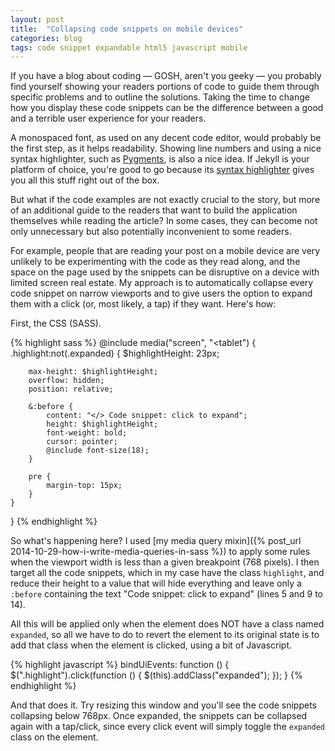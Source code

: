 ```yaml
---
layout: post
title:  "Collapsing code snippets on mobile devices"
categories: blog
tags: code snippet expandable html5 javascript mobile
---
```

If you have a blog about coding — GOSH, aren't you geeky — you probably find yourself showing your readers portions of code to guide them through specific problems and to outline the solutions. Taking the time to change how you display these code snippets can be the difference between a good and a terrible user experience for your readers.<!--more-->

A monospaced font, as used on any decent code editor, would probably be the first step, as it helps readability. Showing line numbers and using a nice syntax highlighter, such as [Pygments](http://pygments.org/), is also a nice idea. If Jekyll is your platform of choice, you're good to go because its [syntax highlighter](http://jekyllrb.com/docs/templates/#code-snippet-highlighting) gives you all this stuff right out of the box.

But what if the code examples are not exactly crucial to the story, but more of an additional guide to the readers that want to build the application themselves while reading the article? In some cases, they can become not only unnecessary but also potentially inconvenient to some readers.

For example, people that are reading your post on a mobile device are very unlikely to be experimenting with the code as they read along, and the space on the page used by the snippets can be disruptive on a device with limited screen real estate. My approach is to automatically collapse every code snippet on narrow viewports and to give users the option to expand them with a click (or, most likely, a tap) if they want. Here's how:

First, the CSS (SASS).

{% highlight sass %}
@include media("screen", "<tablet") {
	.highlight:not(.expanded) {
		$highlightHeight: 23px;

		max-height: $highlightHeight;
		overflow: hidden;
		position: relative;

		&:before {
			content: "</> Code snippet: click to expand";
			height: $highlightHeight;
			font-weight: bold;
			cursor: pointer;
			@include font-size(18);
		}

		pre {
			margin-top: 15px;
		}
	}
}
{% endhighlight %}

So what's happening here? I used [my media query mixin]({% post_url 2014-10-29-how-i-write-media-queries-in-sass %}) to apply some rules when the viewport width is less than a given breakpoint (768 pixels). I then target all the code snippets, which in my case have the class `highlight`, and reduce their height to a value that will hide everything and leave only a `:before` containing the text "Code snippet: click to expand" (lines 5 and 9 to 14).

All this will be applied only when the element does NOT have a class named `expanded`, so all we have to do to revert the element to its original state is to add that class when the element is clicked, using a bit of Javascript.

{% highlight javascript %}
bindUiEvents: function () {
	$(".highlight").click(function () {
		$(this).addClass("expanded");
	});
}
{% endhighlight %}

And that does it. Try resizing this window and you'll see the code snippets collapsing below 768px. Once expanded, the snippets can be collapsed again with a tap/click, since every click event will simply toggle the `expanded` class on the element.<!--tomb-->